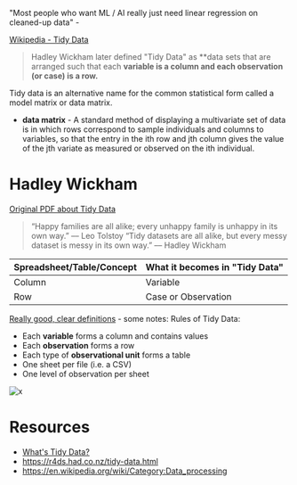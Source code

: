"Most people who want ML / AI really just need linear regression on cleaned-up data" - 

[Wikipedia - Tidy Data](https://en.wikipedia.org/wiki/Tidy_data)
> Hadley Wickham later defined "Tidy Data" as **data sets that are arranged such that each 
> **variable is a column and each observation (or case) is a row.**

Tidy data is an alternative name for the common statistical form called a model matrix or data matrix.
* **data matrix** - A standard method of displaying a multivariate set of data is in which rows 
correspond to sample individuals and columns to variables, so that the entry in the ith row and 
jth column gives the value of the jth variate as measured or observed on the ith individual.

# Hadley Wickham
[Original PDF about Tidy Data](https://www.jstatsoft.org/index.php/jss/article/view/v059i10/v59i10.pdf)

> “Happy families are all alike; every unhappy family is unhappy in its own way.” –– Leo Tolstoy
> “Tidy datasets are all alike, but every messy dataset is messy in its own way.” –– Hadley Wickham

|  Spreadsheet/Table/Concept 	| What it becomes in "Tidy Data" 	|
|---	|---	|
|  Column 	| Variable  	|
|  Row 	| Case or Observation  	|

[Really good, clear definitions](https://www.jeannicholashould.com/tidy-data-in-python.html) - some notes:
Rules of Tidy Data:
* Each **variable** forms a column and contains values
* Each **observation** forms a row
* Each type of **observational unit** forms a table
* One sheet per file (i.e. a CSV)
* One level of observation per sheet

![x](https://i.imgur.com/8pVGSzh.png)

# Resources 
* [What's Tidy Data?](https://towardsdatascience.com/whats-tidy-data-how-to-organize-messy-datasets-in-python-with-melt-and-pivotable-functions-5d52daa996c9)
* https://r4ds.had.co.nz/tidy-data.html
* https://en.wikipedia.org/wiki/Category:Data_processing
